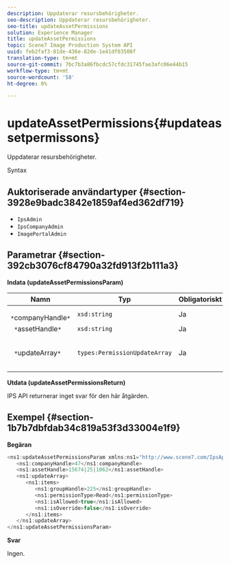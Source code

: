 ```yaml
---
description: Uppdaterar resursbehörigheter.
seo-description: Uppdaterar resursbehörigheter.
seo-title: updateAssetPermissions
solution: Experience Manager
title: updateAssetPermissions
topic: Scene7 Image Production System API
uuid: feb2faf3-81de-436e-82de-1e41df03508f
translation-type: tm+mt
source-git-commit: 7bc7b3a86fbcdc57cfdc31745fae3afc06e44b15
workflow-type: tm+mt
source-wordcount: '58'
ht-degree: 0%

---
```



# updateAssetPermissions{#updateassetpermissons}

Uppdaterar resursbehörigheter.

Syntax

## Auktoriserade användartyper {#section-3928e9badc3842e1859af4ed362df719}

* `IpsAdmin`
* `IpsCompanyAdmin`
* `ImagePortalAdmin`

## Parametrar {#section-392cb3076cf84790a32fd913f2b111a3}

**Indata (updateAssetPermissionsParam)**

| Namn | Typ | Obligatoriskt | Beskrivning |
|---|---|---|---|
| ` *`companyHandle`*` | `xsd:string` | Ja | Företagshandtag. |
| ` *`assetHandle`*` | `xsd:string` | Ja | Resurshandtag. |
| ` *`updateArray`*` | `types:PermissionUpdateArray` | Ja | Behörigheter som du vill använda för resursen. |

**Utdata (updateAssetPermissionsReturn)**

IPS API returnerar inget svar för den här åtgärden.

## Exempel {#section-1b7b7dbfdab34c819a53f3d33004e1f9}

**Begäran**

```java
<ns1:updateAssetPermissionsParam xmlns:ns1="http://www.scene7.com/IpsApi/xsd">
   <ns1:companyHandle>47</ns1:companyHandle>
   <ns1:assetHandle>15674|25|1062</ns1:assetHandle>
   <ns1:updateArray>
      <ns1:items>
         <ns1:groupHandle>225</ns1:groupHandle>
         <ns1:permissionType>Read</ns1:permissionType>
         <ns1:isAllowed>true</ns1:isAllowed>
         <ns1:isOverride>false</ns1:isOverride>
      </ns1:items>
   </ns1:updateArray>
</ns1:updateAssetPermissionsParam>
```

**Svar**

Ingen.
